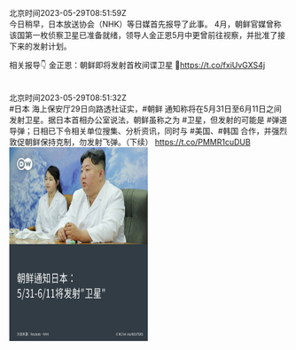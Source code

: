 北京时间2023-05-29T08:51:59Z<br>今日稍早，日本放送协会（NHK）等日媒首先报导了此事。 4月，朝鲜官媒曾称该国第一枚侦察卫星已准备就绪，领导人金正恩5月中更曾前往视察，并批准了接下来的发射计划。

相关报导👇
金正恩：朝鲜即将发射首枚间谍卫星
🔗https://t.co/fxiUvGXS4j<br><br><br>北京时间2023-05-29T08:51:32Z<br>#日本 海上保安厅29日向路透社证实，#朝鲜 通知称将在5月31日至6月11日之间发射卫星。据日本首相办公室说法，朝鲜虽称之为 #卫星，但发射的可能是 #弹道导弹；日相已下令相关单位搜集、分析资讯，同时与 #美国、#韩国 合作，并强烈敦促朝鲜保持克制，勿发射飞弹。（下续） https://t.co/PMMR1cuDUB<br><img src='/temp/image/2023/u-Month-5/1662984988432711680_0.jpg' width='250' height='350'><br><br>